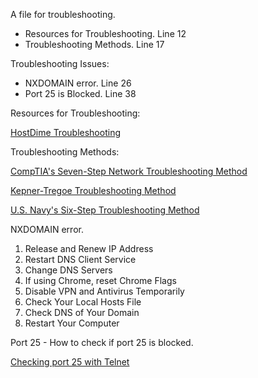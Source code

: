 A file for troubleshooting.

- Resources for Troubleshooting. Line 12
- Troubleshooting Methods. Line 17

Troubleshooting Issues:

- NXDOMAIN error. Line 26
- Port 25 is Blocked. Line 38     


Resources for Troubleshooting:

[HostDime Troubleshooting](https://www.hostdime.com/kb/hd)


Troubleshooting Methods:

[CompTIA's Seven-Step Network Troubleshooting Method](https://www.comptia.org/content/guides/a-guide-to-network-troubleshooting)

[Kepner-Tregoe Troubleshooting Method](https://www.decision-making-confidence.com/kepner-tregoe-decision-making.html)

[U.S. Navy's Six-Step Troubleshooting Method](https://www.manitonetworks.com/networking/2018/7/20/six-step-troubleshooting-method)


NXDOMAIN error.

1. Release and Renew IP Address
2. Restart DNS Client Service
3. Change DNS Servers
4. If using Chrome, reset Chrome Flags
5. Disable VPN and Antivirus Temporarily
6. Check Your Local Hosts File
7. Check DNS of Your Domain
8. Restart Your Computer


Port 25 - How to check if port 25 is blocked.

[Checking port 25 with Telnet](https://www.hostdime.com/kb/hd/command-line/how-to-check-if-port-25-is-blocked)
